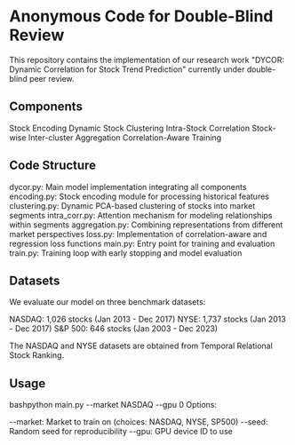 # Anonymous Code for Double-Blind Review
This repository contains the implementation of our research work "DYCOR: Dynamic Correlation for Stock Trend Prediction" currently under double-blind peer review.

## Components
Stock Encoding
Dynamic Stock Clustering
Intra-Stock Correlation
Stock-wise Inter-cluster Aggregation
Correlation-Aware Training

## Code Structure

dycor.py: Main model implementation integrating all components
encoding.py: Stock encoding module for processing historical features
clustering.py: Dynamic PCA-based clustering of stocks into market segments
intra_corr.py: Attention mechanism for modeling relationships within segments
aggregation.py: Combining representations from different market perspectives
loss.py: Implementation of correlation-aware and regression loss functions
main.py: Entry point for training and evaluation
train.py: Training loop with early stopping and model evaluation

## Datasets
We evaluate our model on three benchmark datasets:

NASDAQ: 1,026 stocks (Jan 2013 - Dec 2017)
NYSE: 1,737 stocks (Jan 2013 - Dec 2017)
S&P 500: 646 stocks (Jan 2003 - Dec 2023)

The NASDAQ and NYSE datasets are obtained from Temporal Relational Stock Ranking.

## Usage
bashpython main.py --market NASDAQ --gpu 0
Options:

--market: Market to train on (choices: NASDAQ, NYSE, SP500)
--seed: Random seed for reproducibility
--gpu: GPU device ID to use
